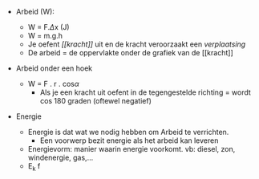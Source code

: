 - Arbeid (W):
	- W = F.$\Delta$x (J)
	- W = m.g.h
	- Je oefent *[[kracht]]* uit en de kracht veroorzaakt een *verplaatsing*
	- De arbeid = de oppervlakte onder de grafiek van de [[kracht]]


- Arbeid onder een hoek
	- W = F . r . cos$\alpha$ 
		- Als je een kracht uit oefent in de tegengestelde richting = wordt cos 180 graden (oftewel negatief)


- Energie
	- Energie is dat wat we nodig hebben om Arbeid te verrichten.
		- Een voorwerp bezit energie als het arbeid kan leveren
	- Energievorm: manier waarin energie voorkomt. vb: diesel, zon, windenergie, gas,...
	- E<sub>k</sub> f